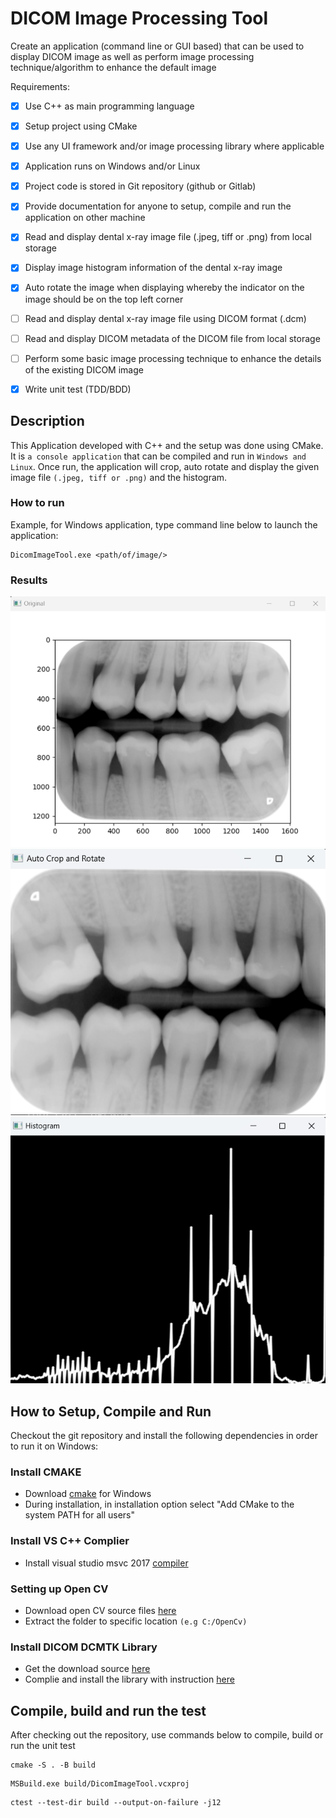 # DICOM Image Processing Tool

Create an application (command line or GUI based) that can be used to display DICOM image as well as perform image processing technique/algorithm to enhance the default image

Requirements:
- [X] Use C++ as main programming language
- [x] Setup project using CMake
- [x] Use any UI framework and/or image processing library where applicable
- [x] Application runs on Windows and/or Linux
- [x] Project code is stored in Git repository (github or Gitlab)
- [x] Provide documentation for anyone to setup, compile and run the application on other machine

- [x] Read and display dental x-ray image file (.jpeg, tiff or .png) from local storage
- [x] Display image histogram information of the dental x-ray image
- [x] Auto rotate the image when displaying whereby the indicator on the image should be on the top left corner

- [ ] Read and display dental x-ray image file using DICOM format (.dcm)
- [ ] Read and display DICOM metadata of the DICOM file from local storage
- [ ] Perform some basic image processing technique to enhance the details of the existing DICOM image

- [x] Write unit test (TDD/BDD)

## Description

This Application developed with C++ and the setup was done using CMake. It is  `a console application` that can be compiled and run in `Windows and Linux`. Once run, the application will crop, auto rotate and display the given image file `(.jpeg, tiff or .png)` and the histogram.

### How to run

Example, for Windows application, type command line below to launch the application:

```
DicomImageTool.exe <path/of/image/>
```
### Results
![original!](pictures/postprocess/original.png)
![rotate!](pictures/postprocess/cropAndRotate.png)
![histogram!](pictures/postprocess/histogram.png)

## How to Setup, Compile and Run

Checkout the git repository and install the following dependencies in order to run it on Windows:

### Install CMAKE
- Download [cmake](https://cmake.org/download/) for Windows  
- During installation, in installation option select "Add CMake to the system PATH for all users"

### Install VS C++ Complier
- Install visual studio msvc 2017 [compiler](https://visualstudio.microsoft.com/thank-you-downloading-visual-studio/?sku=Community&channel=Release&version=VS2022&source=VSFeaturesPage&passive=false&cid=2030)

### Setting up Open CV
- Download open CV source files [here](https://opencv.org/releases/) 
- Extract the folder to specific location `(e.g C:/OpenCv)`

### Install DICOM DCMTK Library
- Get the download source [here](https://dicom.offis.de/en/dcmtk/dcmtk-software-development/)
- Complie and install the library with instruction [here](https://support.dcmtk.org/redmine/projects/dcmtk/wiki/howto_cmakeconfiguration)


## Compile, build and run the test

After checking out the repository, use commands below to compile, build or run the unit test
```
cmake -S . -B build  
```

```
MSBuild.exe build/DicomImageTool.vcxproj 
```

```
ctest --test-dir build --output-on-failure -j12
```


